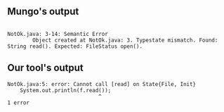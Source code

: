 ## Mungo's output

```

NotOk.java: 3-14: Semantic Error
		Object created at NotOk.java: 3. Typestate mismatch. Found: String read(). Expected: FileStatus open().```

## Our tool's output

```
NotOk.java:5: error: Cannot call [read] on State{File, Init}
    System.out.println(f.read());
                             ^
1 error```
